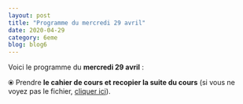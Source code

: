 ```yaml
---
layout: post
title: "Programme du mercredi 29 avril"
date: 2020-04-29
category: 6eme
blog: blog6
---
```


Voici le programme du <b>mercredi 29 avril</b> :

⦿ Prendre <strong>le cahier de cours et recopier la suite du cours</strong> (si vous ne voyez pas le fichier, <a href="/cours/6eme/6eme_chapitre_7_périmètre_aire_4.pdf">cliquer ici</a>). 

<object data="/cours/6eme/6eme_chapitre_7_périmètre_aire_4.pdf" width="100%" height="500" type='application/pdf'></object>
